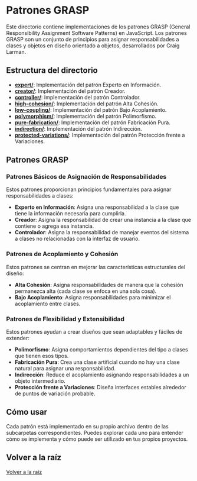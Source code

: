 # Patrones GRASP

Este directorio contiene implementaciones de los patrones GRASP (General Responsibility Assignment Software Patterns) en JavaScript. Los patrones GRASP son un conjunto de principios para asignar responsabilidades a clases y objetos en diseño orientado a objetos, desarrollados por Craig Larman.

## Estructura del directorio

- **[expert/](src/patterns/expert/README.md)**: Implementación del patrón Experto en Información.
- **[creator/](src/patterns/creator/README.md)**: Implementación del patrón Creador.
- **[controller/](src/patterns/controller/README.md)**: Implementación del patrón Controlador.
- **[high-cohesion/](src/patterns/high-cohesion/README.md)**: Implementación del patrón Alta Cohesión.
- **[low-coupling/](src/patterns/low-coupling/README.md)**: Implementación del patrón Bajo Acoplamiento.
- **[polymorphism/](src/patterns/polymorphism/README.md)**: Implementación del patrón Polimorfismo.
- **[pure-fabrication/](src/patterns/pure-fabrication/README.md)**: Implementación del patrón Fabricación Pura.
- **[indirection/](src/patterns/indirection/README.md)**: Implementación del patrón Indirección.
- **[protected-variations/](src/patterns/protected-variations/README.md)**: Implementación del patrón Protección frente a Variaciones.

## Patrones GRASP

### Patrones Básicos de Asignación de Responsabilidades
Estos patrones proporcionan principios fundamentales para asignar responsabilidades a clases:

- **Experto en Información**: Asigna una responsabilidad a la clase que tiene la información necesaria para cumplirla.
- **Creador**: Asigna la responsabilidad de crear una instancia a la clase que contiene o agrega esa instancia.
- **Controlador**: Asigna la responsabilidad de manejar eventos del sistema a clases no relacionadas con la interfaz de usuario.

### Patrones de Acoplamiento y Cohesión
Estos patrones se centran en mejorar las características estructurales del diseño:

- **Alta Cohesión**: Asigna responsabilidades de manera que la cohesión permanezca alta (cada clase se enfoca en una sola cosa).
- **Bajo Acoplamiento**: Asigna responsabilidades para minimizar el acoplamiento entre clases.

### Patrones de Flexibilidad y Extensibilidad
Estos patrones ayudan a crear diseños que sean adaptables y fáciles de extender:

- **Polimorfismo**: Asigna comportamientos dependientes del tipo a clases que tienen esos tipos.
- **Fabricación Pura**: Crea una clase artificial cuando no hay una clase natural para asignar una responsabilidad.
- **Indirección**: Reduce el acoplamiento asignando responsabilidades a un objeto intermediario.
- **Protección frente a Variaciones**: Diseña interfaces estables alrededor de puntos de variación probable.

## Cómo usar

Cada patrón está implementado en su propio archivo dentro de las subcarpetas correspondientes. Puedes explorar cada uno para entender cómo se implementa y cómo puede ser utilizado en tus propios proyectos.

## Volver a la raíz

[Volver a la raíz](../README.md)